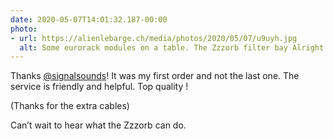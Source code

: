 ```yaml
---
date: 2020-05-07T14:01:32.187-00:00
photo:
- url: https://alienlebarge.ch/media/photos/2020/05/07/u9uyh.jpg
  alt: Some eurorack modules on a table. The Zzzorb filter bay Alright Devices, cables by ALM Busycircuits and some Verbos Electronics blank panels
---
```

Thanks [@signalsounds](https://twitter.com/signalsounds)!
It was my first order and not the last one. The service is friendly and helpful. Top quality !

(Thanks for the extra cables)

Can’t wait to hear what the Zzzorb can do.
